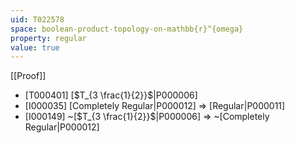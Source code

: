 ```yaml
---
uid: T022578
space: boolean-product-topology-on-mathbb{r}^{omega}
property: regular
value: true
---
```

[[Proof]]

* [T000401] [$T_{3 \frac{1}{2}}$|P000006]
* [I000035] [Completely Regular|P000012] => [Regular|P000011]
* [I000149] ~[$T_{3 \frac{1}{2}}$|P000006] => ~[Completely Regular|P000012]

